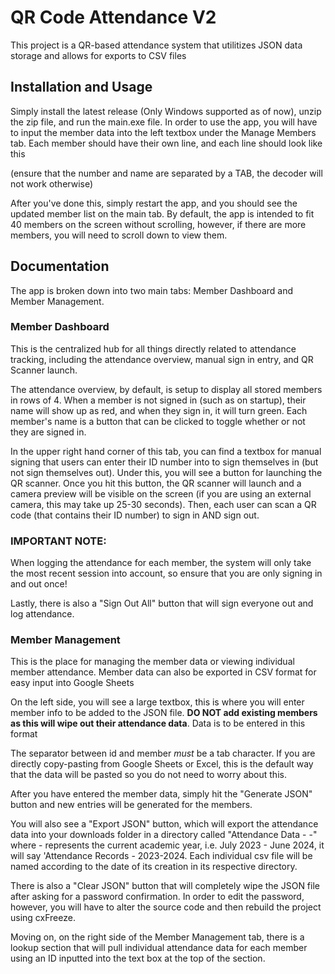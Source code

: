 # QR Code Attendance V2

This project is a QR-based attendance system that utilitizes JSON data storage and allows for exports to CSV files

## Installation and Usage

Simply install the latest release (Only Windows supported as of now), unzip the zip file, and run the main.exe file. 
In order to use the app, you will have to input the member data into the left textbox under the Manage Members tab. Each member should have their own line, and each line should look like this 

<id>  <name> 
(ensure that the number and name are separated by a TAB, the decoder will not work otherwise)

After you've done this, simply restart the app, and you should see the updated member list on the main tab. By default, the app is intended to fit 40 members on the screen without scrolling, however, if there are more members, you will need to scroll down to view them. 

## Documentation
The app is broken down into two main tabs: Member Dashboard and Member Management.

### Member Dashboard

This is the centralized hub for all things directly related to attendance tracking, including the attendance overview, manual sign in entry, and QR Scanner launch. 

The attendance overview, by default, is setup to display all stored members in rows of 4. When a member is not signed in (such as on startup), their name will show up as red, and when they sign in, it will turn green. Each member's name is a button that can be clicked to toggle whether or not they are signed in. 

In the upper right hand corner of this tab, you can find a textbox for manual signing that users can enter their ID number into to sign themselves in (but not sign themselves out). Under this, you will see a button for launching the QR scanner. Once you hit this button, the QR scanner will launch and a camera preview will be visible on the screen (if you are using an external camera, this may take up 25-30 seconds). Then, each user can scan a QR code (that contains their ID number) to sign in AND sign out.

<h3>IMPORTANT NOTE:</h3> When logging the attendance for each member, the system will only take the most recent session into account, so ensure that you are only signing in and out once!

Lastly, there is also a "Sign Out All" button that will sign everyone out and log attendance.


### Member Management

This is the place for managing the member data or viewing individual member attendance. Member data can also be exported in CSV format for easy input into Google Sheets

On the left side, you will see a large textbox, this is where you will enter member info to be added to the JSON file. **DO NOT add existing members as this will wipe out their attendance data**. Data is to be entered in this format

<id>  <member>
<id>  <member>

The separator between id and member _must_ be a tab character. If you are directly copy-pasting from Google Sheets or Excel, this is the default way that the data will be pasted so you do not need to worry about this.

After you have entered the member data, simply hit the "Generate JSON" button and new entries will be generated for the members. 

You will also see a "Export JSON" button, which will export the attendance data into your downloads folder in a directory called "Attendance Data - <year>-<year>" where <year>-<year> represents the current academic year, i.e. July 2023 - June 2024, it will say 'Attendance Records - 2023-2024. Each individual csv file will be named according to the date of its creation in its respective directory.

There is also a "Clear JSON" button that will completely wipe the JSON file after asking for a password confirmation. In order to edit the password, however, you will have to alter the source code and then rebuild the project using cxFreeze.

Moving on, on the right side of the Member Management tab, there is a lookup section that will pull individual attendance data for each member using an ID inputted into the text box at the top of the section.
